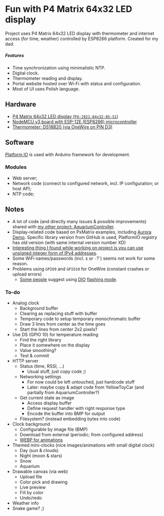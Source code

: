 
# Fun with P4 Matrix 64x32 LED display

Project uses P4 Matrix 64x32 LED display with thermometer and internet access (for time, weather) controlled by ESP8266 platform. Created for my dad.

<!-- TODO: image or two -->

##### Features

+ Time synchronization using minimalistic NTP.
+ Digital clock.
+ Thermometer reading and display.
+ Portal website hosted over Wi-Fi with status and configuration.
+ Most of UI uses Polish language.





## Hardware

+ [P4 Matrix 64x32 LED display (`P4-1921-64x32-8S-S1`)](https://vi.aliexpress.com/item/1005005293054289.html)
+ [NodeMCU v3 board with ESP-12E (ESP8266) microcontroller](https://mischianti.org/2022/02/09/nodemcu-v3-high-resolution-pinout-and-specs/)
+ [Thermometer: DS18B20 (via OneWire on PIN D3)](https://www.analog.com/media/en/technical-documentation/data-sheets/DS18B20.pdf)





## Software

[Platform IO](https://platformio.org/platformio-ide) is used with Arduino framework for development.


### Modules

* Web server;
* Network code (connect to configured network, incl. IP configuration; or host AP);
* NTP code;

<!-- TODO: ... -->





## Notes

+ A lot of code (and directly many issues & possible improvements) shared with [my other project: AquariumController](https://github.com/AgainPsychoX/AquariumController). 
+ Display-related code based on PxMatrix examples, including [Aurora Demo](https://github.com/2dom/PxMatrix/blob/0c7c63c0248321a31dedcefcdaebc87df4624141/examples/Aurora_Demo/Aurora_Demo.ino). Specific library version from GitHub is used, PlatformIO registry has old version (with same internal version number XD)
+ [Interesting thing I found while working on project is you can use unsigned integer form of IPv4 addresses](https://www.browserling.com/tools/ip-to-dec).
+ Some WiFi names/passwords (incl. `$` or `-`?`) seems not work for some reason.
+ Problems using `GPIO9` and `GPIO10` for OneWire (constant crashes or upload errors)
	+ [Some people](https://www.letscontrolit.com/forum/viewtopic.php?t=1462) suggest using [DIO](https://hackaday.com/2017/10/01/trouble-flashing-your-esp8266-meet-dio-and-qio/) [flashing mode](https://docs.platformio.org/en/stable/platforms/espressif8266.html#flash-mode).



### To-do

+ Analog clock
	- Background buffer
	- Clearing as replacing stuff with buffer
	- Temporary code to setup temporary monochromatic buffer
	- Draw 3 lines from center as the time goes
	- Start the lines from center 2x2 pixels?
+ Use DS (GPIO 10) for temperature reading
	- Find the right library
	- Place it somewhere on the display
	- Value smoothing?
	- Test & commit
+ HTTP server
	+ Status (time, RSSI, ...)
		- Usual stuff, just copy code ;)
	+ Networking settings
		- For now could be left untouched, just hardcode stuff
		- Later: maybe copy & adapt code from YellowToyCar (and partially from AquariumController?)
	+ Get current state as image
		- Access display buffer
		- Define request handler with right response type
		- Encode the buffer into BMP for output
	+ Filesystem? (instead embedding bytes into code)
+ Clock background
	+ Configurable by image file (BMP)
	+ Download from external (periodic; from configured address)
	+ [WEBP for animations](https://discuss.tidbyt.com/t/gif-vs-webp/694/3) 
+ Themed mini-clocks (nice images/animations with small digital clock)
	+ Day (sun & clouds)
	+ Night (moon & stars)
	+ Snow
	+ Aquarium
+ Drawable canvas (via web)
	+ Upload file
	+ Color pick and drawing
	+ Live preview
	+ Fill by color
	+ Undo/redo
+ Weather info
+ Snake game? ;)


